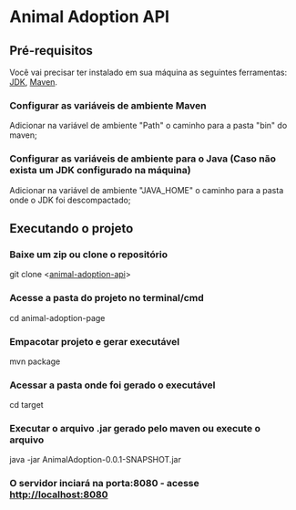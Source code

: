 # Animal Adoption API
## Pré-requisitos
Você vai precisar ter instalado em sua máquina as seguintes ferramentas:
[JDK](https://www.oracle.com/br/java/technologies/downloads/), [Maven](https://maven.apache.org/download.cgi).
### Configurar as variáveis de ambiente Maven
Adicionar na variável de ambiente "Path" o caminho para a pasta "bin" do maven;
### Configurar as variáveis de ambiente para o Java (Caso não exista um JDK configurado na máquina)
Adicionar na variável de ambiente "JAVA_HOME" o caminho para a pasta onde o JDK foi descompactado;


## Executando o projeto

### Baixe um zip ou clone o repositório
git clone <[animal-adoption-api](https://github.com/deywidfarias/animal-adoption-api.git)>

### Acesse a pasta do projeto no terminal/cmd
cd animal-adoption-page

### Empacotar projeto e gerar executável
mvn package

### Acessar a pasta onde foi gerado o executável
cd target

### Executar o arquivo .jar gerado pelo maven ou execute o arquivo
java -jar AnimalAdoption-0.0.1-SNAPSHOT.jar

### O servidor inciará na porta:8080 - acesse <http://localhost:8080>
